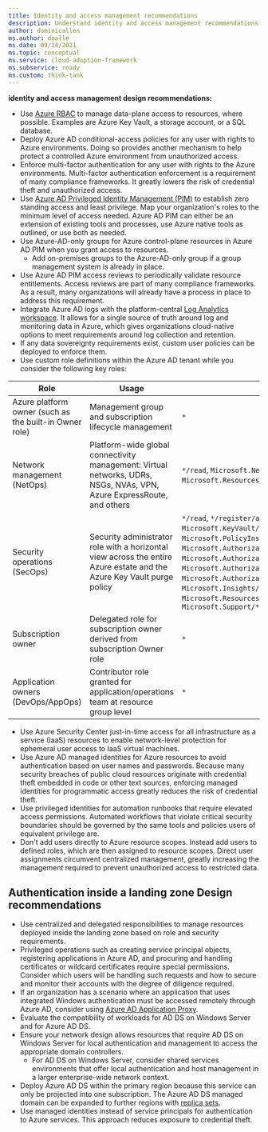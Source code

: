 ```yaml
---
title: Identity and access management recommendations
description: Understand identity and access management recommendations as part of the Azure landing zone design areas.
author: dominicallen
ms.author: doalle
ms.date: 09/14/2021
ms.topic: conceptual
ms.service: cloud-adoption-framework
ms.subservice: ready
ms.custom: think-tank
---
```



**identity and access management design recommendations:**

- Use [Azure RBAC](/azure/role-based-access-control/overview) to manage data-plane access to resources, where possible. Examples are Azure Key Vault, a storage account, or a SQL database.
- Deploy Azure AD conditional-access policies for any user with rights to Azure environments. Doing so provides another mechanism to help protect a controlled Azure environment from unauthorized access.
- Enforce multi-factor authentication for any user with rights to the Azure environments. Multi-factor authentication enforcement is a requirement of many compliance frameworks. It greatly lowers the risk of credential theft and unauthorized access.
- Use [Azure AD Privileged Identity Management (PIM)](/azure/active-directory/privileged-identity-management/pim-configure) to establish zero standing access and least privilege. Map your organization's roles to the minimum level of access needed. Azure AD PIM can either be an extension of existing tools and processes, use Azure native tools as outlined, or use both as needed.
- Use Azure-AD-only groups for Azure control-plane resources in Azure AD PIM when you grant access to resources.
  - Add on-premises groups to the Azure-AD-only group if a group management system is already in place.
- Use Azure AD PIM access reviews to periodically validate resource entitlements. Access reviews are part of many compliance frameworks. As a result, many organizations will already have a process in place to address this requirement.
- Integrate Azure AD logs with the platform-central [Log Analytics workspace](/azure/azure-monitor/logs/data-platform-logs). It allows for a single source of truth around log and monitoring data in Azure, which gives organizations cloud-native options to meet requirements around log collection and retention.
- If any data sovereignty requirements exist, custom user policies can be deployed to enforce them.
- Use custom role definitions within the Azure AD tenant while you consider the following key roles:

| Role | Usage | Actions | No actions |
|---|---|---|---|
| Azure platform owner (such as the built-in Owner role)               | Management group and subscription lifecycle management                                                           | `*`                                                                                                                                                                                                                  |                                                                                                                                                                                         |
| Network management (NetOps)        | Platform-wide global connectivity management: Virtual networks, UDRs, NSGs, NVAs, VPN, Azure ExpressRoute, and others            | `*/read`, `Microsoft.Network/*`, `Microsoft.Resources/deployments/*`, `Microsoft.Support/*`                            |                                                                                                                                                                               |
| Security operations (SecOps)       | Security administrator role with a horizontal view across the entire Azure estate and the Azure Key Vault purge policy | `*/read`, `*/register/action`, `Microsoft.KeyVault/locations/deletedVaults/purge/action`, `Microsoft.PolicyInsights/*`, `Microsoft.Authorization/policyAssignments/*`, `Microsoft.Authorization/policyDefinitions/*`, `Microsoft.Authorization/policyExemptions/*`, `Microsoft.Authorization/policySetDefinitions/*`, `Microsoft.Insights/alertRules/*`, `Microsoft.Resources/deployments/*`, `Microsoft.Security/*`, `Microsoft.Support/*` |                                                                            |
| Subscription owner                 | Delegated role for subscription owner derived from subscription Owner role                                       | `*`                                                                                                                                                                                                                  | `Microsoft.Authorization/*/write`, `Microsoft.Network/vpnGateways/*`, `Microsoft.Network/expressRouteCircuits/*`, `Microsoft.Network/routeTables/write`, `Microsoft.Network/vpnSites/*` |
| Application owners (DevOps/AppOps) | Contributor role granted for application/operations team at resource group level                                 | `*`                                                                                                                                                                                                                   | `Microsoft.Authorization/*/write`, `Microsoft.Network/publicIPAddresses/write`, `Microsoft.Network/virtualNetworks/write`, `Microsoft.KeyVault/locations/deletedVaults/purge/action`                                         |

- Use Azure Security Center just-in-time access for all infrastructure as a service (IaaS) resources to enable network-level protection for ephemeral user access to IaaS virtual machines.
- Use Azure AD managed identities for Azure resources to avoid authentication based on user names and passwords. Because many security breaches of public cloud resources originate with credential theft embedded in code or other text sources, enforcing managed identities for programmatic access greatly reduces the risk of credential theft.
- Use privileged identities for automation runbooks that require elevated access permissions. Automated workflows that violate critical security boundaries should be governed by the same tools and policies users of equivalent privilege are.
- Don't add users directly to Azure resource scopes. Instead add users to defined roles, which are then assigned to resource scopes. Direct user assignments circumvent centralized management, greatly increasing the management required to prevent unauthorized access to restricted data.


## Authentication inside a landing zone Design recommendations

- Use centralized and delegated responsibilities to manage resources deployed inside the landing zone based on role and security requirements.
- Privileged operations such as creating service principal objects, registering applications in Azure AD, and procuring and handling certificates or wildcard certificates require special permissions. Consider which users will be handling such requests and how to secure and monitor their accounts with the degree of diligence required.
- If an organization has a scenario where an application that uses integrated Windows authentication must be accessed remotely through Azure AD, consider using [Azure AD Application Proxy](/azure/active-directory/manage-apps/application-proxy).
- Evaluate the compatibility of workloads for AD DS on Windows Server and for Azure AD DS.
- Ensure your network design allows resources that require AD DS on Windows Server for local authentication and management to access the appropriate domain controllers.
  - For AD DS on Windows Server, consider shared services environments that offer local authentication and host management in a larger enterprise-wide network context.
- Deploy Azure AD DS within the primary region because this service can only be projected into one subscription. The Azure AD DS managed domain can be expanded to further regions with [replica sets](/azure/active-directory-domain-services/concepts-replica-sets).
- Use managed identities instead of service principals for authentication to Azure services. This approach reduces exposure to credential theft.